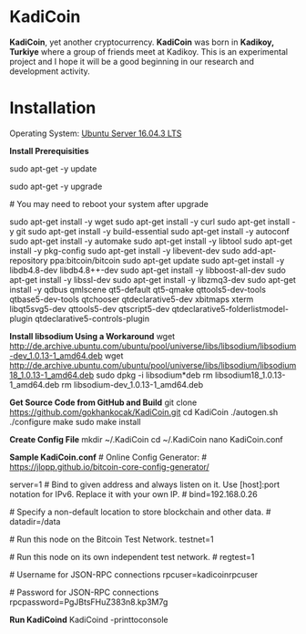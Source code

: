 # KadiCoin

**KadiCoin**, yet another cryptocurrency. **KadiCoin** was born in **Kadikoy, Turkiye** where a group of friends meet at Kadikoy. This is an experimental project and I hope it will be a good beginning in our research and development activity.

# Installation

Operating System:
[Ubuntu Server 16.04.3 LTS](https://www.ubuntu.com/download/server)

**Install Prerequisities**

sudo apt-get -y update

sudo apt-get -y upgrade

\# You may need to reboot your system after upgrade

sudo apt-get install -y wget 
sudo apt-get install -y curl
sudo apt-get install -y git
sudo apt-get install -y build-essential
sudo apt-get install -y autoconf
sudo apt-get install -y automake
sudo apt-get install -y libtool
sudo apt-get install -y pkg-config
sudo apt-get install -y libevent-dev
sudo add-apt-repository ppa:bitcoin/bitcoin
sudo apt-get update
sudo apt-get install -y libdb4.8-dev libdb4.8++-dev
sudo apt-get install -y libboost-all-dev
sudo apt-get install -y libssl-dev
sudo apt-get install -y libzmq3-dev
sudo apt-get install -y qdbus qmlscene qt5-default qt5-qmake qttools5-dev-tools qtbase5-dev-tools qtchooser qtdeclarative5-dev xbitmaps xterm libqt5svg5-dev qttools5-dev qtscript5-dev qtdeclarative5-folderlistmodel-plugin qtdeclarative5-controls-plugin

**Install libsodium Using a Workaround**
wget http://de.archive.ubuntu.com/ubuntu/pool/universe/libs/libsodium/libsodium-dev_1.0.13-1_amd64.deb
wget http://de.archive.ubuntu.com/ubuntu/pool/universe/libs/libsodium/libsodium18_1.0.13-1_amd64.deb
sudo dpkg -i libsodium*deb
rm libsodium18_1.0.13-1_amd64.deb
rm libsodium-dev_1.0.13-1_amd64.deb

**Get Source Code from GitHub and Build**
git clone https://github.com/gokhankocak/KadiCoin.git
cd KadiCoin
./autogen.sh
./configure
make
sudo make install

**Create Config File**
mkdir ~/.KadiCoin
cd ~/.KadiCoin
nano KadiCoin.conf

**Sample KadiCoin.conf**
\# Online Config Generator:
\# https://jlopp.github.io/bitcoin-core-config-generator/

server=1
\# Bind to given address and always listen on it. Use [host]:port notation for IPv6. Replace it with your own IP.
\# bind=192.168.0.26

\# Specify a non-default location to store blockchain and other data.
\# datadir=/data

\# Run this node on the Bitcoin Test Network.
testnet=1

\# Run this node on its own independent test network.
\# regtest=1

\# Username for JSON-RPC connections
rpcuser=kadicoinrpcuser

\# Password for JSON-RPC connections
rpcpassword=PgJBtsFHuZ383n8.kp3M7g

**Run KadiCoind**
KadiCoind -printtoconsole
